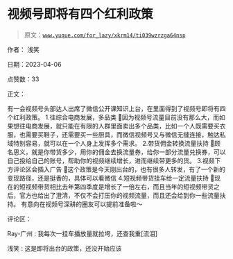 # 视频号即将有四个红利政策

> 原文：[`www.yuque.com/for_lazy/xkrm14/ti039wzrzga64nsp`](https://www.yuque.com/for_lazy/xkrm14/ti039wzrzga64nsp)

作者： 浅笑

日期：2023-04-06

点赞数：33

正文：

有一会视频号头部达人出席了微信公开课知识上台，在里面得到了视频号即将有四个红利政策。 1.往综合电商发展，多品类 🌵因为视频号流量目前没有那么大，而如果想往电商发展，就只能在有限的人群里面卖出多个品类，比如一个人既需要买衣服，也需要买鞋子，还需要买一些厨具，而微信视频号又与微信无缝连接，触达私域特别容易，就可以在一个人身上发挥多个需求。 2.带货佣金转换流量扶持 🌵顾名思义，就是你带货多少，用你的佣金去换流量券，给你一部分流量兑换券，可以自己投给自己的账号，帮助你的视频继续增长，进而继续带更多的货。 3.视频下方评论区会插入广告 🌵这个政策是今天刚出台的，也有很多人转发，有了一个新的变现路径，还是挺香的，具体可以看微信 4.短视频带货挂车给一定流量扶持 🌵现在的短视频带货相比去年第四季度是增长了一倍左右，而且当年的短视频带货之后，官方也给出了澄清，不仅不会打压你的视频流量，而且还会给到你一些流量扶持。 有意向在视频号深耕的圈友可以提前准备啦～

评论区：

Ray-广州 : 我每次一挂车播放量就拉垮，还查我重[流泪]

浅笑 : 这是即将出台的政策，还没开始应该


